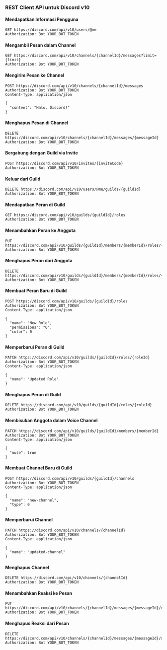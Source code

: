 ### REST Client API untuk Discord v10

#### Mendapatkan Informasi Pengguna
```http
GET https://discord.com/api/v10/users/@me
Authorization: Bot YOUR_BOT_TOKEN
```

#### Mengambil Pesan dalam Channel
```http
GET https://discord.com/api/v10/channels/{channelId}/messages?limit={limit}
Authorization: Bot YOUR_BOT_TOKEN
```

#### Mengirim Pesan ke Channel
```http
POST https://discord.com/api/v10/channels/{channelId}/messages
Authorization: Bot YOUR_BOT_TOKEN
Content-Type: application/json

{
  "content": "Halo, Discord!"
}
```

#### Menghapus Pesan di Channel
```http
DELETE https://discord.com/api/v10/channels/{channelId}/messages/{messageId}
Authorization: Bot YOUR_BOT_TOKEN
```

#### Bergabung dengan Guild via Invite
```http
POST https://discord.com/api/v10/invites/{inviteCode}
Authorization: Bot YOUR_BOT_TOKEN
```

#### Keluar dari Guild
```http
DELETE https://discord.com/api/v10/users/@me/guilds/{guildId}
Authorization: Bot YOUR_BOT_TOKEN
```

#### Mendapatkan Peran di Guild
```http
GET https://discord.com/api/v10/guilds/{guildId}/roles
Authorization: Bot YOUR_BOT_TOKEN
```

#### Menambahkan Peran ke Anggota
```http
PUT https://discord.com/api/v10/guilds/{guildId}/members/{memberId}/roles/{roleId}
Authorization: Bot YOUR_BOT_TOKEN
```

#### Menghapus Peran dari Anggota
```http
DELETE https://discord.com/api/v10/guilds/{guildId}/members/{memberId}/roles/{roleId}
Authorization: Bot YOUR_BOT_TOKEN
```

#### Membuat Peran Baru di Guild
```http
POST https://discord.com/api/v10/guilds/{guildId}/roles
Authorization: Bot YOUR_BOT_TOKEN
Content-Type: application/json

{
  "name": "New Role",
  "permissions": "0",
  "color": 0
}
```

#### Memperbarui Peran di Guild
```http
PATCH https://discord.com/api/v10/guilds/{guildId}/roles/{roleId}
Authorization: Bot YOUR_BOT_TOKEN
Content-Type: application/json

{
  "name": "Updated Role"
}
```

#### Menghapus Peran di Guild
```http
DELETE https://discord.com/api/v10/guilds/{guildId}/roles/{roleId}
Authorization: Bot YOUR_BOT_TOKEN
```

#### Membisukan Anggota dalam Voice Channel
```http
PATCH https://discord.com/api/v10/guilds/{guildId}/members/{memberId}
Authorization: Bot YOUR_BOT_TOKEN
Content-Type: application/json

{
  "mute": true
}
```

#### Membuat Channel Baru di Guild
```http
POST https://discord.com/api/v10/guilds/{guildId}/channels
Authorization: Bot YOUR_BOT_TOKEN
Content-Type: application/json

{
  "name": "new-channel",
  "type": 0
}
```

#### Memperbarui Channel
```http
PATCH https://discord.com/api/v10/channels/{channelId}
Authorization: Bot YOUR_BOT_TOKEN
Content-Type: application/json

{
  "name": "updated-channel"
}
```

#### Menghapus Channel
```http
DELETE https://discord.com/api/v10/channels/{channelId}
Authorization: Bot YOUR_BOT_TOKEN
```

#### Menambahkan Reaksi ke Pesan
```http
PUT https://discord.com/api/v10/channels/{channelId}/messages/{messageId}/reactions/{emoji}/@me
Authorization: Bot YOUR_BOT_TOKEN
```

#### Menghapus Reaksi dari Pesan
```http
DELETE https://discord.com/api/v10/channels/{channelId}/messages/{messageId}/reactions/{emoji}/@me
Authorization: Bot YOUR_BOT_TOKEN
```

